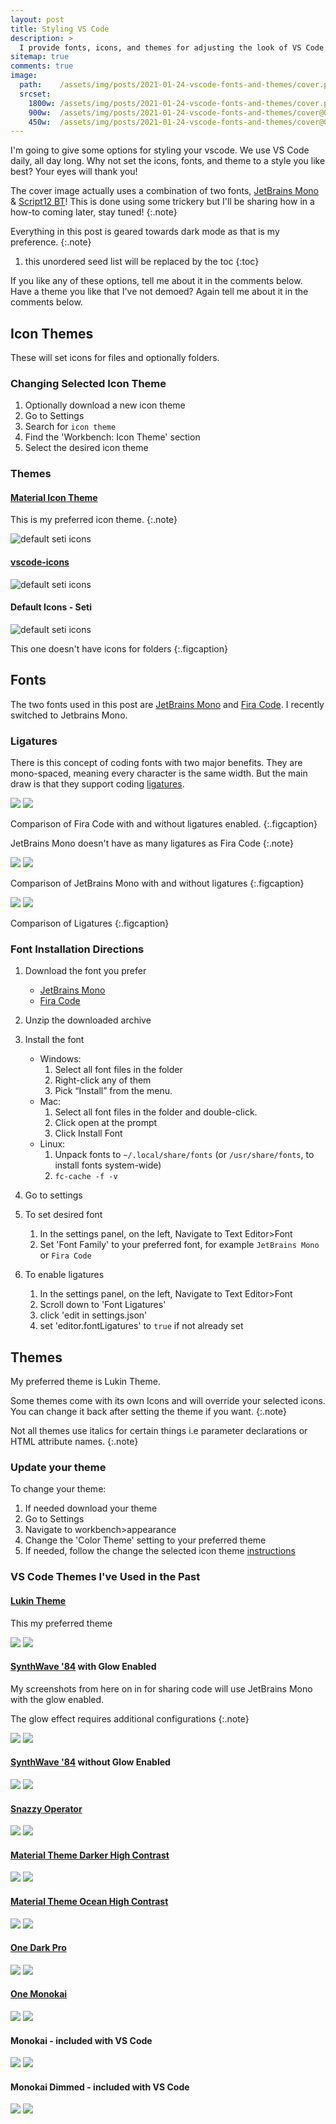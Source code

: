 ```yaml
---
layout: post
title: Styling VS Code
description: >
  I provide fonts, icons, and themes for adjusting the look of VS Code
sitemap: true
comments: true
image:
  path:    /assets/img/posts/2021-01-24-vscode-fonts-and-themes/cover.png
  srcset:
    1800w: /assets/img/posts/2021-01-24-vscode-fonts-and-themes/cover.png
    900w:  /assets/img/posts/2021-01-24-vscode-fonts-and-themes/cover@0,5x.png
    450w:  /assets/img/posts/2021-01-24-vscode-fonts-and-themes/cover@0,25x.png
---
```


I'm going to give some options for styling your vscode. We use VS Code daily,
all day long. Why not set the icons, fonts, and theme to a style you like best?
Your eyes will thank you!

The cover image actually uses a combination of two fonts, [JetBrains Mono](https://www.jetbrains.com/lp/mono/)
& [Script12 BT](https://www.dafontfree.net/freefonts-script12-bt-f141942.htm)! This is
done using some trickery but I'll be sharing how in a how-to coming later, stay
tuned!
{:.note}

Everything in this post is geared towards dark mode as that is my preference.
{:.note}

1. this unordered seed list will be replaced by the toc
{:toc}

If you like any of these options, tell me about it in the comments below.
Have a theme you like that I've not demoed? Again tell me about it in the
comments below.

## Icon Themes

These will set icons for files and optionally folders.

### Changing Selected Icon Theme

1. Optionally download a new icon theme
2. Go to Settings
3. Search for `icon theme`
4. Find the 'Workbench: Icon Theme' section
5. Select the desired icon theme

### Themes


#### [Material Icon Theme](https://marketplace.visualstudio.com/items?itemName=PKief.material-icon-theme)

This is my preferred icon theme.
{:.note}

![default seti icons](/assets/img/posts/2021-01-24-vscode-fonts-and-themes/icons-material-theme.png)

#### [vscode-icons](https://marketplace.visualstudio.com/items?itemName=vscode-icons-team.vscode-icons)

![default seti icons](/assets/img/posts/2021-01-24-vscode-fonts-and-themes/icons-vscode-icons.png)

#### Default Icons - Seti

![default seti icons](/assets/img/posts/2021-01-24-vscode-fonts-and-themes/icons-default-seti.png)

This one doesn't have icons for folders
{:.figcaption}

## Fonts

The two fonts used in this post are [JetBrains Mono](https://www.jetbrains.com/lp/mono/)
and [Fira Code](https://github.com/tonsky/FiraCode). I recently switched to
Jetbrains Mono.

### Ligatures

There is this concept of coding fonts with two major benefits.
They are mono-spaced, meaning every character is the same width.
But the main draw is that they support coding [ligatures](https://en.wikipedia.org/wiki/Orthographic_ligature#Programming_languages).

<div class="juxtapose">
    <img src="/assets/img/posts/2021-01-24-vscode-fonts-and-themes/fira-code-no-ligatures.png" data-label="No Ligatures"/>
    <img src="/assets/img/posts/2021-01-24-vscode-fonts-and-themes/fira-code.png" data-label="Ligatures"/>
</div>

Comparison of Fira Code with and without ligatures enabled.
{:.figcaption}

JetBrains Mono doesn't have as many ligatures as Fira Code
{:.note}

<div class="juxtapose">
    <img src="/assets/img/posts/2021-01-24-vscode-fonts-and-themes/jetbrains-mono-no-ligatures.png" data-label="No Ligatures"/>
    <img src="/assets/img/posts/2021-01-24-vscode-fonts-and-themes/jetbrains-mono.png" data-label="Ligatures"/>
</div>

Comparison of JetBrains Mono with and without ligatures
{:.figcaption}

<div class="juxtapose">
    <img src="/assets/img/posts/2021-01-24-vscode-fonts-and-themes/jetbrains-mono.png" data-label="JetBrains Mono"/>
    <img src="/assets/img/posts/2021-01-24-vscode-fonts-and-themes/fira-code.png" data-label="Fira Code"/>
</div>

Comparison of Ligatures
{:.figcaption}

### Font Installation Directions

1.  Download the font you prefer

    - [JetBrains Mono](https://www.jetbrains.com/lp/mono/)
    - [Fira Code](https://github.com/tonsky/FiraCode#download--install)

2.  Unzip the downloaded archive
3.  Install the font
    - Windows:
      1. Select all font files in the folder
      2. Right-click any of them
      3. Pick “Install” from the menu.
    - Mac:
      1.  Select all font files in the folder and double-click.
      2.  Click open at the prompt
      3.  Click Install Font
    - Linux:
      1. Unpack fonts to `~/.local/share/fonts` (or `/usr/share/fonts`, to
         install fonts system-wide)
      2. `fc-cache -f -v`
3.  Go to settings
4.  To set desired font
    1. In the settings panel, on the left, Navigate to Text Editor>Font
    2. Set 'Font Family' to your preferred font, for example `JetBrains Mono`
       or `Fira Code`
5.  To enable ligatures
    1. In the settings panel, on the left, Navigate to Text Editor>Font
    2. Scroll down to 'Font Ligatures'
    3. click 'edit in settings.json'
    4. set 'editor.fontLigatures' to `true` if not already set

## Themes

My preferred theme is Lukin Theme.

Some themes come with its own Icons and will override your selected icons. You
can change it back after setting the theme if you want.
{:.note}

Not all themes use italics for certain things i.e parameter declarations or HTML
attribute names.
{:.note}

### Update your theme

To change your theme:
1. If needed download your theme
2. Go to Settings
3. Navigate to workbench>appearance
4. Change the 'Color Theme' setting to your preferred theme
5. If needed, follow the change the selected icon theme [instructions](#changing-selected-icon-theme)

### VS Code Themes I've Used in the Past

#### [Lukin Theme](https://marketplace.visualstudio.com/items?itemName=lukinco.lukin-vscode-theme)

This my preferred theme

<div class="juxtapose">
  <img
    src="/assets/img/posts/2021-01-24-vscode-fonts-and-themes/lukin-jetbrains-mono.png"
    data-label="JetBrains Mono"
  />
  <img
    src="/assets/img/posts/2021-01-24-vscode-fonts-and-themes/lukin-fira-code.png"
    data-label="Fira Code"
  />
</div>

#### [SynthWave '84](https://marketplace.visualstudio.com/items?itemName=RobbOwen.synthwave-vscode) with Glow Enabled

My screenshots from here on in for sharing code will use JetBrains Mono with the
glow enabled.

The glow effect requires additional configurations
{:.note}

<div class="juxtapose">
  <img
    src="/assets/img/posts/2021-01-24-vscode-fonts-and-themes/synthwave-84-glow-jetbrains-mono.png"
    data-label="JetBrains Mono"
  />
  <img
    src="/assets/img/posts/2021-01-24-vscode-fonts-and-themes/synthwave-84-glow-fira-code.png"
    data-label="Fira Code"
  />
</div>

#### [SynthWave '84](https://marketplace.visualstudio.com/items?itemName=RobbOwen.synthwave-vscode) without Glow Enabled

<div class="juxtapose">
  <img
    src="/assets/img/posts/2021-01-24-vscode-fonts-and-themes/synthwave-84-jetbrains-mono.png"
    data-label="JetBrains Mono"
  />
  <img
    src="/assets/img/posts/2021-01-24-vscode-fonts-and-themes/synthwave-84-fira-code.png"
    data-label="Fira Code"
  />
</div>

#### [Snazzy Operator](https://marketplace.visualstudio.com/items?itemName=aaronthomas.vscode-snazzy-operator)

<div class="juxtapose">
  <img
    src="/assets/img/posts/2021-01-24-vscode-fonts-and-themes/snazzy-operator-jetbrains-mono.png"
    data-label="JetBrains Mono"
  />
  <img
    src="/assets/img/posts/2021-01-24-vscode-fonts-and-themes/snazzy-operator-fira-code.png"
    data-label="Fira Code"
  />
</div>

#### [Material Theme Darker High Contrast](https://marketplace.visualstudio.com/items?itemName=equinusocio.vsc-material-theme)

<div class="juxtapose">
  <img
    src="/assets/img/posts/2021-01-24-vscode-fonts-and-themes/material-theme-darker-high-contrast-jetbrains-mono.png"
    data-label="JetBrains Mono"
  />
  <img
    src="/assets/img/posts/2021-01-24-vscode-fonts-and-themes/material-theme-darker-high-contrast-fira-code.png"
    data-label="Fira Code"
  />
</div>

#### [Material Theme Ocean High Contrast](https://marketplace.visualstudio.com/items?itemName=equinusocio.vsc-material-theme)

<div class="juxtapose">
  <img
    src="/assets/img/posts/2021-01-24-vscode-fonts-and-themes/material-theme-ocean-high-contrast-jetbrains-mono.png"
    data-label="JetBrains Mono"
  />
  <img
    src="/assets/img/posts/2021-01-24-vscode-fonts-and-themes/material-theme-ocean-high-contrast-fira-code.png"
    data-label="Fira Code"
  />
</div>

#### [One Dark Pro](https://marketplace.visualstudio.com/items?itemName=azemoh.one-monokai)

<div class="juxtapose">
  <img
    src="/assets/img/posts/2021-01-24-vscode-fonts-and-themes/one-dark-pro-jetbrains-mono.png"
    data-label="JetBrains Mono"
  />
  <img
    src="/assets/img/posts/2021-01-24-vscode-fonts-and-themes/one-dark-pro-fira-code.png"
    data-label="Fira Code"
  />
</div>

#### [One Monokai](https://marketplace.visualstudio.com/items?itemName=azemoh.one-monokai)

<div class="juxtapose">
  <img
    src="/assets/img/posts/2021-01-24-vscode-fonts-and-themes/one-monokai-jetbrains-mono.png"
    data-label="JetBrains Mono"
  />
  <img
    src="/assets/img/posts/2021-01-24-vscode-fonts-and-themes/one-monokai-fira-code.png"
    data-label="Fira Code"
  />
</div>

#### Monokai - included with VS Code

<div class="juxtapose">
  <img
    src="/assets/img/posts/2021-01-24-vscode-fonts-and-themes/monokai-jetbrains-mono.png"
    data-label="JetBrains Mono"
  />
  <img
    src="/assets/img/posts/2021-01-24-vscode-fonts-and-themes/monokai-fira-code.png"
    data-label="Fira Code"
  />
</div>

#### Monokai Dimmed - included with VS Code

<div class="juxtapose">
  <img
    src="/assets/img/posts/2021-01-24-vscode-fonts-and-themes/monokai-dimmed-jetbrains-mono.png"
    data-label="JetBrains Mono"
  />
  <img
    src="/assets/img/posts/2021-01-24-vscode-fonts-and-themes/monokai-dimmed-fira-code.png"
    data-label="Fira Code"
  />
</div>

<style>
  img[alt*="icons"]{
    display: block;
    margin: 0 auto;
  }
  .juxtapose {
    margin-bottom: 10px;
  }
</style>

<!-- This is for Juxtapose
     https://github.com/NUKnightLab/juxtapose
 -->
<link rel="stylesheet" href="/assets/css/juxtapose.css">
<script src="/assets/js/juxtapose.min.js"></script>
